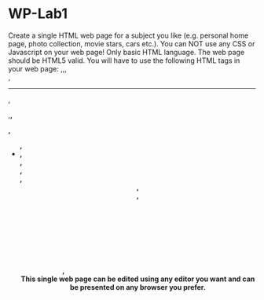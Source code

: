 # WP-Lab1

Create a single HTML web page for a subject you like (e.g. personal home page, photo collection, movie stars, cars etc.). 
You can NOT use any CSS or Javascript on your web page! Only basic HTML language. 
The web page should be HTML5 valid. 
You will have to use the following HTML tags in your web page: <img>,<a>,<table>,<br>,<hr>,<p>,<b>,<div>,<ul>, <li>,<section>,<article>,<footer>,<header>,<aside>,<nav>, <svg>,<audio>,<video>,<figure>,<figurecaption>,<main>. 
Also you should specify the type of document using <!Doctype>. 
The page must be at least one screen long and at most 2 screens long (using a resolution of 1024x768 pixels). 
The textual content of the page should be relevant to the chosen subject (not "lorem ipsum" text).  
This single web page can be edited using any editor you want and can be presented on any browser you prefer.
